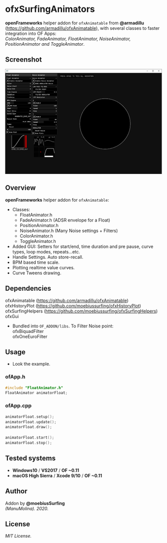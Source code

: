 # ofxSurfingAnimators

**openFrameworks** helper addon for ```ofxAnimatable``` from **@armadillu** (https://github.com/armadillu/ofxAnimatable),
with several classes to faster integration into OF Apps:  
*ColorAnimator, FadeAnimator, FloatAnimator, NoiseAnimator, PositionAnimator and ToggleAnimator*.

## Screenshot
![image](/readme_images/Capture.PNG?raw=true "image")

## Overview
**openFrameworks** helper addon for ```ofxAnimatable```:
* Classes:
   * FloatAnimator.h
   * FadeAnimator.h (ADSR envelope for a Float)
   * PositionAnimator.h
   * NoiseAnimator.h (Many Noise settings + Filters)
   * ColorAnimator.h
   * ToggleAnimator.h
* Added GUI: Setters for start/end, time duration and pre pause, curve types, loop modes, repeats...etc. 
* Handle Settings. Auto store-recall.
* BPM based time scale.
* Plotting realtime value curves.
* Curve Tweens drawing.

## Dependencies
ofxAnimatable (https://github.com/armadillu/ofxAnimatable)  
ofxHistoryPlot (https://github.com/moebiussurfing/ofxHistoryPlot)  
ofxSurfingHelpers (https://github.com/moebiussurfing/ofxSurfingHelpers)  
ofxGui  

* Bundled into ```OF_ADDON/libs```. To Filter Noise point:  
ofxBiquadFilter  
ofxOneEuroFilter  

## Usage
- Look the example.

### ofApp.h
```.c++
#include "FloatAnimator.h"
FloatAnimator animatorFloat;
```

### ofApp.cpp
```.c++
animatorFloat.setup();
animatorFloat.update();
animatorFloat.draw();

animatorFloat.start();
animatorFloat.stop();
```

## Tested systems
- **Windows10** / **VS2017** / **OF ~0.11**
- **macOS High Sierra** / **Xcode 9/10** / **OF ~0.11**

## Author
Addon by **@moebiusSurfing**  
*(ManuMolina). 2020.*

## License
*MIT License.*